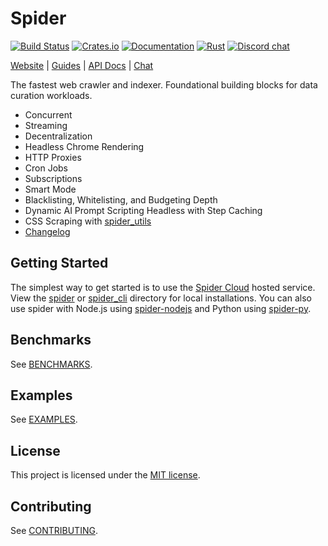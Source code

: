 # Spider

[![Build Status](https://github.com/spider-rs/spider/actions/workflows/rust.yml/badge.svg)](https://github.com/spider-rs/spider/actions)
[![Crates.io](https://img.shields.io/crates/v/spider.svg)](https://crates.io/crates/spider)
[![Documentation](https://docs.rs/spider/badge.svg)](https://docs.rs/spider)
[![Rust](https://img.shields.io/badge/rust-1.56.1%2B-blue.svg?maxAge=3600)](https://github.com/spider-rs/spider)
[![Discord chat](https://img.shields.io/discord/1254585814021832755.svg?logo=discord&style=flat-square)](https://discord.spider.cloud)

[Website](https://spider.cloud) |
[Guides](https://spider.cloud/guides) |
[API Docs](https://docs.rs/spider/latest/spider) |
[Chat](https://discord.spider.cloud)

The fastest web crawler and indexer. Foundational building blocks for data curation workloads.

- Concurrent
- Streaming
- Decentralization
- Headless Chrome Rendering
- HTTP Proxies
- Cron Jobs
- Subscriptions
- Smart Mode
- Blacklisting, Whitelisting, and Budgeting Depth
- Dynamic AI Prompt Scripting Headless with Step Caching
- CSS Scraping with [spider_utils](./spider_utils/README.md#CSS_Scraping)
- [Changelog](CHANGELOG.md)

## Getting Started

The simplest way to get started is to use the [Spider Cloud](https://spider.cloud) hosted service. View the [spider](./spider/README.md) or [spider_cli](./spider_cli/README.md) directory for local installations. You can also use spider with Node.js using [spider-nodejs](https://github.com/spider-rs/spider-nodejs) and Python using [spider-py](https://github.com/spider-rs/spider-py).

## Benchmarks

See [BENCHMARKS](./benches/BENCHMARKS.md).

## Examples

See [EXAMPLES](./examples/).

## License

This project is licensed under the [MIT license].

[MIT license]: https://github.com/spider-rs/spider/blob/main/LICENSE

## Contributing

See [CONTRIBUTING](CONTRIBUTING.md).
